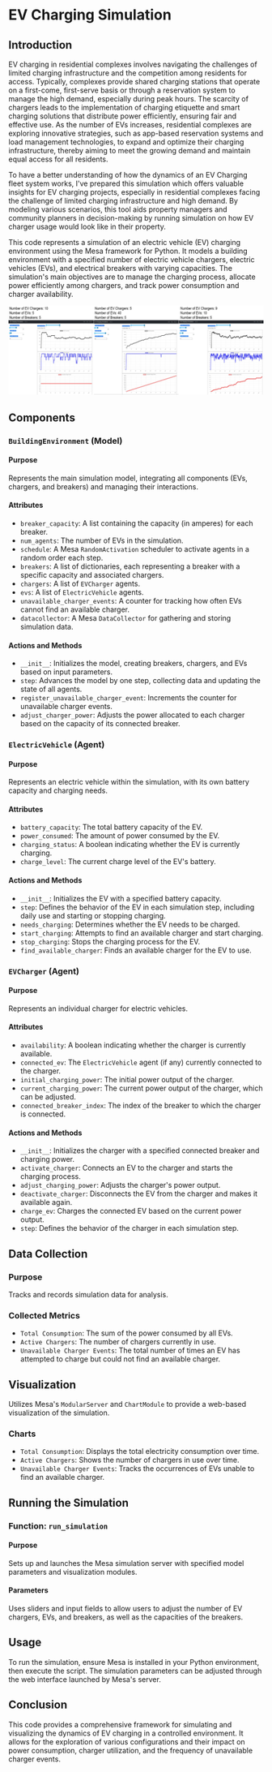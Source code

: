 # EV Charging Simulation

## Introduction
EV charging in residential complexes involves navigating the challenges of limited charging infrastructure and the competition among residents for access. Typically, complexes provide shared charging stations that operate on a first-come, first-serve basis or through a reservation system to manage the high demand, especially during peak hours. The scarcity of chargers leads to the implementation of charging etiquette and smart charging solutions that distribute power efficiently, ensuring fair and effective use. As the number of EVs increases, residential complexes are exploring innovative strategies, such as app-based reservation systems and load management technologies, to expand and optimize their charging infrastructure, thereby aiming to meet the growing demand and maintain equal access for all residents.

To have a better understanding of how the dynamics of an EV Charging fleet system works, I've prepared this simulation which offers valuable insights for EV charging projects, especially in residential complexes facing the challenge of limited charging infrastructure and high demand. By modeling various scenarios, this tool aids property managers and community planners in decision-making by running simulation on how EV charger usage would look like in their property.

This code represents a simulation of an electric vehicle (EV) charging environment using the Mesa framework for Python. It models a building environment with a specified number of electric vehicle chargers, electric vehicles (EVs), and electrical breakers with varying capacities. The simulation's main objectives are to manage the charging process, allocate power efficiently among chargers, and track power consumption and charger availability.

![Charts](/chart/figure.png "Example Charts")


## Components

### `BuildingEnvironment` (Model)

#### Purpose
Represents the main simulation model, integrating all components (EVs, chargers, and breakers) and managing their interactions.

#### Attributes
- `breaker_capacity`: A list containing the capacity (in amperes) for each breaker.
- `num_agents`: The number of EVs in the simulation.
- `schedule`: A Mesa `RandomActivation` scheduler to activate agents in a random order each step.
- `breakers`: A list of dictionaries, each representing a breaker with a specific capacity and associated chargers.
- `chargers`: A list of `EVCharger` agents.
- `evs`: A list of `ElectricVehicle` agents.
- `unavailable_charger_events`: A counter for tracking how often EVs cannot find an available charger.
- `datacollector`: A Mesa `DataCollector` for gathering and storing simulation data.

#### Actions and Methods
- `__init__`: Initializes the model, creating breakers, chargers, and EVs based on input parameters.
- `step`: Advances the model by one step, collecting data and updating the state of all agents.
- `register_unavailable_charger_event`: Increments the counter for unavailable charger events.
- `adjust_charger_power`: Adjusts the power allocated to each charger based on the capacity of its connected breaker.

### `ElectricVehicle` (Agent)

#### Purpose
Represents an electric vehicle within the simulation, with its own battery capacity and charging needs.

#### Attributes
- `battery_capacity`: The total battery capacity of the EV.
- `power_consumed`: The amount of power consumed by the EV.
- `charging_status`: A boolean indicating whether the EV is currently charging.
- `charge_level`: The current charge level of the EV's battery.

#### Actions and Methods
- `__init__`: Initializes the EV with a specified battery capacity.
- `step`: Defines the behavior of the EV in each simulation step, including daily use and starting or stopping charging.
- `needs_charging`: Determines whether the EV needs to be charged.
- `start_charging`: Attempts to find an available charger and start charging.
- `stop_charging`: Stops the charging process for the EV.
- `find_available_charger`: Finds an available charger for the EV to use.

### `EVCharger` (Agent)

#### Purpose
Represents an individual charger for electric vehicles.

#### Attributes
- `availability`: A boolean indicating whether the charger is currently available.
- `connected_ev`: The `ElectricVehicle` agent (if any) currently connected to the charger.
- `initial_charging_power`: The initial power output of the charger.
- `current_charging_power`: The current power output of the charger, which can be adjusted.
- `connected_breaker_index`: The index of the breaker to which the charger is connected.

#### Actions and Methods
- `__init__`: Initializes the charger with a specified connected breaker and charging power.
- `activate_charger`: Connects an EV to the charger and starts the charging process.
- `adjust_charging_power`: Adjusts the charger's power output.
- `deactivate_charger`: Disconnects the EV from the charger and makes it available again.
- `charge_ev`: Charges the connected EV based on the current power output.
- `step`: Defines the behavior of the charger in each simulation step.

## Data Collection

### Purpose
Tracks and records simulation data for analysis.

### Collected Metrics
- `Total Consumption`: The sum of the power consumed by all EVs.
- `Active Chargers`: The number of chargers currently in use.
- `Unavailable Charger Events`: The total number of times an EV has attempted to charge but could not find an available charger.

## Visualization

Utilizes Mesa's `ModularServer` and `ChartModule` to provide a web-based visualization of the simulation.

### Charts
- `Total Consumption`: Displays the total electricity consumption over time.
- `Active Chargers`: Shows the number of chargers in use over time.
- `Unavailable Charger Events`: Tracks the occurrences of EVs unable to find an available charger.

## Running the Simulation

### Function: `run_simulation`

#### Purpose
Sets up and launches the Mesa simulation server with specified model parameters and visualization modules.

#### Parameters
Uses sliders and input fields to allow users to adjust the number of EV chargers, EVs, and breakers, as well as the capacities of the breakers.

## Usage

To run the simulation, ensure Mesa is installed in your Python environment, then execute the script. The simulation parameters can be adjusted through the web interface launched by Mesa's server.

## Conclusion

This code provides a comprehensive framework for simulating and visualizing the dynamics of EV charging in a controlled environment. It allows for the exploration of various configurations and their impact on power consumption, charger utilization, and the frequency of unavailable charger events.
